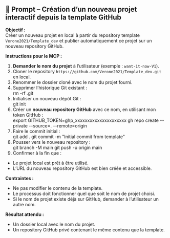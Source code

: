 ## 🎯 Prompt – Création d’un nouveau projet interactif depuis la template GitHub

**Objectif :**  
Créer un nouveau projet en local à partir du repository template `Verone2021/Template_dev` et publier automatiquement ce projet sur un nouveau repository GitHub.

**Instructions pour le MCP :**

1. **Demander le nom du projet** à l’utilisateur (exemple : `want-it-now-V1`).
2. Cloner le repository `https://github.com/Verone2021/Template_dev.git` en local.
3. Renommer le dossier cloné avec le nom du projet fourni.
4. Supprimer l’historique Git existant :  
rm -rf .git
5. Initialiser un nouveau dépôt Git :  
git init
6. Créer un **nouveau repository GitHub** avec ce nom, en utilisant mon token GitHub :  
export GITHUB_TOKEN=ghp_xxxxxxxxxxxxxxxxxxxxx
gh repo create <nom-du-projet> --private --source=. --remote=origin
7. Faire le commit initial :  
git add .
git commit -m "Initial commit from template"
8. Pousser vers le nouveau repository :  
git branch -M main
git push -u origin main
9. Confirmer à la fin que :  
- Le projet local est prêt à être utilisé.  
- L’URL du nouveau repository GitHub est bien créée et accessible.

**Contraintes :**
- Ne pas modifier le contenu de la template.
- Le processus doit fonctionner quel que soit le nom de projet choisi.
- Si le nom de projet existe déjà sur GitHub, demander à l’utilisateur un autre nom.

**Résultat attendu :**
- Un dossier local avec le nom du projet.  
- Un repository GitHub privé contenant le même contenu que la template.